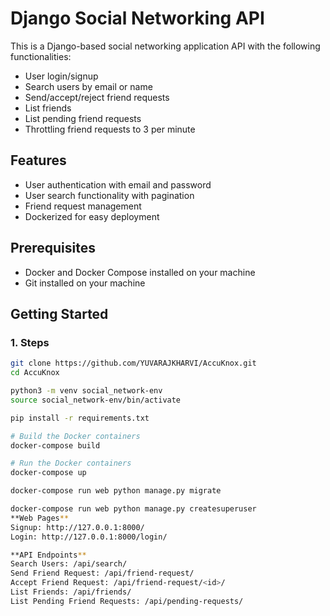 # Django Social Networking API

This is a Django-based social networking application API with the following functionalities:

- User login/signup
- Search users by email or name
- Send/accept/reject friend requests
- List friends
- List pending friend requests
- Throttling friend requests to 3 per minute

## Features

- User authentication with email and password
- User search functionality with pagination
- Friend request management
- Dockerized for easy deployment

## Prerequisites

- Docker and Docker Compose installed on your machine
- Git installed on your machine

## Getting Started

### 1. Steps

```sh
git clone https://github.com/YUVARAJKHARVI/AccuKnox.git
cd AccuKnox

python3 -m venv social_network-env
source social_network-env/bin/activate 

pip install -r requirements.txt

# Build the Docker containers
docker-compose build

# Run the Docker containers
docker-compose up

docker-compose run web python manage.py migrate

docker-compose run web python manage.py createsuperuser
**Web Pages**
Signup: http://127.0.0.1:8000/
Login: http://127.0.0.1:8000/login/

**API Endpoints**
Search Users: /api/search/
Send Friend Request: /api/friend-request/
Accept Friend Request: /api/friend-request/<id>/
List Friends: /api/friends/
List Pending Friend Requests: /api/pending-requests/


